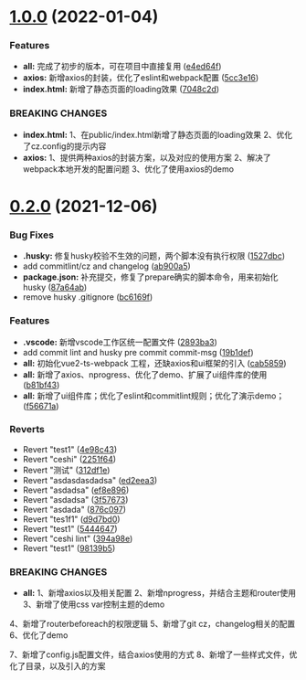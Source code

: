 # [1.0.0](https://code.bonc.com.cn/dc-team/templetes/vue2-ts-webpack/compare/v0.2.0...v1.0.0) (2022-01-04)


### Features

* **all:** 完成了初步的版本，可在项目中直接复用 ([e4ed64f](https://code.bonc.com.cn/dc-team/templetes/vue2-ts-webpack/commits/e4ed64f39b177ce70a63cac3dcd93d0439579b75))
* **axios:** 新增axios的封装，优化了eslint和webpack配置 ([5cc3e16](https://code.bonc.com.cn/dc-team/templetes/vue2-ts-webpack/commits/5cc3e16d62e76fff71873fce987921aaaa512e8e))
* **index.html:** 新增了静态页面的loading效果 ([7048c2d](https://code.bonc.com.cn/dc-team/templetes/vue2-ts-webpack/commits/7048c2dcaaa563d76bec96b5272c39217a2a6e81))


### BREAKING CHANGES

* **index.html:** 1、在public/index.html新增了静态页面的loading效果
 2、优化了cz.config的提示内容
* **axios:** 1、提供两种axios的封装方案，以及对应的使用方案
 2、解决了webpack本地开发的配置问题
 3、优化了使用axios的demo



# [0.2.0](https://code.bonc.com.cn/dc-team/templetes/vue2-ts-webpack/compare/cab5859313807dc5d69b8c3c80c8ce85b1c11136...v0.2.0) (2021-12-06)


### Bug Fixes

* **.husky:** 修复husky校验不生效的问题，两个脚本没有执行权限 ([1527dbc](https://code.bonc.com.cn/dc-team/templetes/vue2-ts-webpack/commits/1527dbcc1efeef1a517bdf3a791c69038683f23d))
* add commitlint/cz and changelog ([ab900a5](https://code.bonc.com.cn/dc-team/templetes/vue2-ts-webpack/commits/ab900a55716f31e9b8161da2ddf4aa928b332e5d))
* **package.json:** 补充提交，修复了prepare确实的脚本命令，用来初始化husky ([87a64ab](https://code.bonc.com.cn/dc-team/templetes/vue2-ts-webpack/commits/87a64ab9fbba131a12e8a9ac2fd9240c34eeeca2))
* remove husky .gitignore ([bc6169f](https://code.bonc.com.cn/dc-team/templetes/vue2-ts-webpack/commits/bc6169fed179d52a8d4c8672b8725243c93624ef))


### Features

* **.vscode:** 新增vscode工作区统一配置文件 ([2893ba3](https://code.bonc.com.cn/dc-team/templetes/vue2-ts-webpack/commits/2893ba3a3d9adc3fbe28d7b8fbba37944402aa1d))
* add commit lint and husky pre commit commit-msg ([19b1def](https://code.bonc.com.cn/dc-team/templetes/vue2-ts-webpack/commits/19b1defe7f5104588d4293fdd688d837e03ad4dc))
* **all:** 初始化vue2-ts-webpack 工程，还缺axios和ui框架的引入 ([cab5859](https://code.bonc.com.cn/dc-team/templetes/vue2-ts-webpack/commits/cab5859313807dc5d69b8c3c80c8ce85b1c11136))
* **all:** 新增了axios、nprogress、优化了demo、扩展了ui组件库的使用 ([b81bf43](https://code.bonc.com.cn/dc-team/templetes/vue2-ts-webpack/commits/b81bf436b21380b9e9a495da82fc4519adf173b3))
* **all:** 新增了ui组件库；优化了eslint和commitlint规则；优化了演示demo； ([f56671a](https://code.bonc.com.cn/dc-team/templetes/vue2-ts-webpack/commits/f56671aee474765c8cac929816109f419cc743dc))


### Reverts

* Revert "test1" ([4e98c43](https://code.bonc.com.cn/dc-team/templetes/vue2-ts-webpack/commits/4e98c43fe31f4e23ca661c702b3d0db3c193961a))
* Revert "ceshi" ([2251f64](https://code.bonc.com.cn/dc-team/templetes/vue2-ts-webpack/commits/2251f64ff03abec2fd375e67ddad513c70037dde))
* Revert "测试" ([312df1e](https://code.bonc.com.cn/dc-team/templetes/vue2-ts-webpack/commits/312df1e7f91a0b308a600c57e1f5bd1e7188867b))
* Revert "asdasdasdadsa" ([ed2eea3](https://code.bonc.com.cn/dc-team/templetes/vue2-ts-webpack/commits/ed2eea35a58117f5b03dc680dba5c0d0bb7d573e))
* Revert "asdadsa" ([ef8e896](https://code.bonc.com.cn/dc-team/templetes/vue2-ts-webpack/commits/ef8e896d7ba8d71a7c772f81c9c7721a2c211813))
* Revert "asdadsa" ([3f57673](https://code.bonc.com.cn/dc-team/templetes/vue2-ts-webpack/commits/3f57673358a5d3dabe4e68d032f3c7b109e62e75))
* Revert "asdada" ([876c097](https://code.bonc.com.cn/dc-team/templetes/vue2-ts-webpack/commits/876c09750b4f72efcf7fdc2369e9fe40022decb7))
* Revert "tes1f1" ([d9d7bd0](https://code.bonc.com.cn/dc-team/templetes/vue2-ts-webpack/commits/d9d7bd01961f662695b0366fa6368d5204201a87))
* Revert "test1" ([5444647](https://code.bonc.com.cn/dc-team/templetes/vue2-ts-webpack/commits/5444647f7607b8ba2bb505b9f52efab82c735394))
* Revert "ceshi lint" ([394a98e](https://code.bonc.com.cn/dc-team/templetes/vue2-ts-webpack/commits/394a98e45318da865ababd08518c09ffb2985639))
* Revert "test1" ([98139b5](https://code.bonc.com.cn/dc-team/templetes/vue2-ts-webpack/commits/98139b531dcfd1cf437f301d1b85c3cb647564a6))


### BREAKING CHANGES

* **all:** 1、新增axios以及相关配置
 2、新增nprogress，并结合主题和router使用
 3、新增了使用css var控制主题的demo

4、新增了routerbeforeach的权限逻辑
 5、新增了git cz，changelog相关的配置
 6、优化了demo

7、新增了config.js配置文件，结合axios使用的方式
 8、新增了一些样式文件，优化了目录，以及引入的方案




